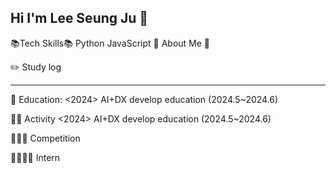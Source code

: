 ## Hi I'm Lee Seung Ju  👋

<!--
**ju1115/ju1115** is a ✨ _special_ ✨ repository because its `README.md` (this file) appears on your GitHub profile.

Here are some ideas to get you started:

- 🔭 I’m currently working on ...
- 🌱 I’m currently learning ...
- 👯 I’m looking to collaborate on ...
- 🤔 I’m looking for help with ...
- 💬 Ask me about ...
- 📫 How to reach me: ...
- 😄 Pronouns: ...
- ⚡ Fun fact: ...
-->


📚Tech Skills📚
Python JavaScript 
🌈 About Me 🌈
    


✏️ Study log



--------------------------------------------------------------------------------------------------
🌱 Education: <2024> AI+DX develop education (2024.5~2024.6)

🌱🌱 Activity
<2024> AI+DX develop education (2024.5~2024.6)

🌱🌱🌱 Competition

🌱🌱🌱🌱 Intern

